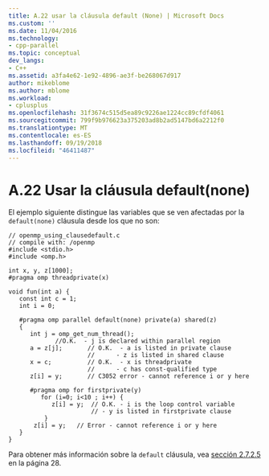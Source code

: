 ```yaml
---
title: A.22 usar la cláusula default (None) | Microsoft Docs
ms.custom: ''
ms.date: 11/04/2016
ms.technology:
- cpp-parallel
ms.topic: conceptual
dev_langs:
- C++
ms.assetid: a3fa4e62-1e92-4896-ae3f-be268067d917
author: mikeblome
ms.author: mblome
ms.workload:
- cplusplus
ms.openlocfilehash: 31f3674c515d5ea89c9226ae1224cc89cfdf4061
ms.sourcegitcommit: 799f9b976623a375203ad8b2ad5147bd6a2212f0
ms.translationtype: MT
ms.contentlocale: es-ES
ms.lasthandoff: 09/19/2018
ms.locfileid: "46411487"
---
```

# <a name="a22---using-the-defaultnone-clause"></a>A.22 Usar la cláusula default(none)

El ejemplo siguiente distingue las variables que se ven afectadas por la `default(none)` cláusula desde los que no son:

```
// openmp_using_clausedefault.c
// compile with: /openmp
#include <stdio.h>
#include <omp.h>

int x, y, z[1000];
#pragma omp threadprivate(x)

void fun(int a) {
   const int c = 1;
   int i = 0;

   #pragma omp parallel default(none) private(a) shared(z)
   {
      int j = omp_get_num_thread();
             //O.K.  - j is declared within parallel region
      a = z[j];       // O.K.  - a is listed in private clause
                      //      - z is listed in shared clause
      x = c;          // O.K.  - x is threadprivate
                      //      - c has const-qualified type
      z[i] = y;       // C3052 error - cannot reference i or y here

      #pragma omp for firstprivate(y)
         for (i=0; i<10 ; i++) {
            z[i] = y;  // O.K. - i is the loop control variable
                       // - y is listed in firstprivate clause
          }
       z[i] = y;   // Error - cannot reference i or y here
   }
}
```

Para obtener más información sobre la `default` cláusula, vea [sección 2.7.2.5](../../parallel/openmp/2-7-2-5-default.md) en la página 28.